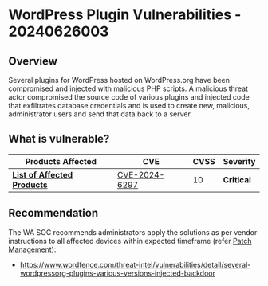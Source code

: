# WordPress Plugin Vulnerabilities - 20240626003

## Overview

Several plugins for WordPress hosted on WordPress.org have been compromised and injected with malicious PHP scripts. A malicious threat actor compromised the source code of various plugins and injected code that exfiltrates database credentials and is used to create new, malicious, administrator users and send that data back to a server.

## What is vulnerable?

| Products Affected | CVE | CVSS | Severity |
| --- | --- | ---- | ------------ |
| **[List of Affected Products](https://www.cve.org/CVERecord?id=CVE-2024-6297)** | [CVE-2024-6297](https://www.cve.org/CVERecord?id=CVE-2024-6297) | 10   | **Critical** |

## Recommendation

The WA SOC recommends administrators apply the solutions as per vendor instructions to all affected devices within expected timeframe (refer [Patch Management](../guidelines/patch-management.md)):

- https://www.wordfence.com/threat-intel/vulnerabilities/detail/several-wordpressorg-plugins-various-versions-injected-backdoor
